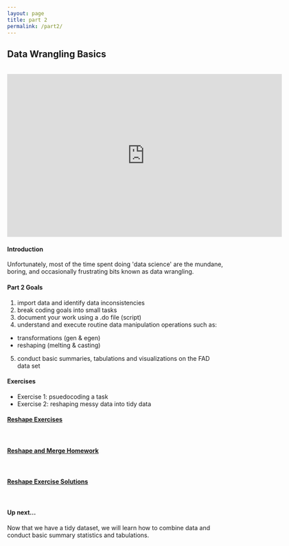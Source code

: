 ```yaml
---
layout: page
title: part 2
permalink: /part2/
---
```


## Data Wrangling Basics
<br>
<iframe src="https://docs.google.com/presentation/d/1WMrmG1uDxYNPXnvKPhZAtpF2HMnPrOXkWWHM2iAJMFo/embed?start=false&loop=false&delayms=3000" frameborder="0" width="640" height="380" allowfullscreen="true" mozallowfullscreen="true" webkitallowfullscreen="true"></iframe>
<br>   


#### Introduction    
Unfortunately, most of the time spent doing 'data science' are the mundane, boring, and occasionally frustrating bits known as data wrangling.  


####  Part 2 Goals   
1. import data and identify data inconsistencies
2. break coding goals into small tasks
3. document your work using a .do file (script)
4. understand and execute routine data manipulation operations such as:  
- transformations (gen & egen)
- reshaping (melting & casting)
5. conduct basic summaries, tabulations and visualizations on the FAD data set

#### Exercises   
- Exercise 1: psuedocoding a task 
- Exercise 2: reshaping messy data into tidy data  



#### <a href = "https://github.com/GeoCenter/StataTraining/blob/master/Day2/DoFiles/Reshape_Homework.do" target="_blank">Reshape Exercises</a>
<br>


#### <a href = "https://github.com/GeoCenter/StataTraining/blob/master/Day2/DoFiles/Homework.do" target="_blank">Reshape and Merge Homework</a>   
<br>

#### <a href = "https://github.com/GeoCenter/StataTraining/blob/master/Day2/DoFiles/Reshape_exercises_lauraAnswers.do" target="_blank">Reshape Exercise Solutions</a>   
<br>

#### Up next...
Now that we have a tidy dataset, we will learn how to combine data and conduct basic summary statistics and tabulations.
